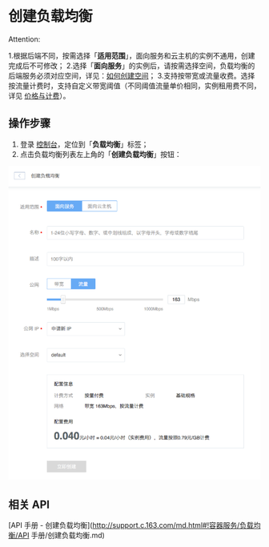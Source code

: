 # 创建负载均衡

<span>Attention:</span><div class="alertContent">1.根据后端不同，按需选择「**适用范围**」，面向服务和云主机的实例不通用，创建完成后不可修改；
2.选择「**面向服务**」的实例后，请按需选择空间，负载均衡的后端服务必须对应空间，详见：[如何创建空间](http://support.c.163.com/md.html#!容器服务/服务管理/使用指南/创建无状态服务.md)；
3.支持按带宽或流量收费。选择按流量计费时，支持自定义带宽阈值（不同阈值流量单价相同，实例租用费不同，详见 [价格与计费](http://support.c.163.com/md.html#!容器服务/负载均衡/购买指南/负载均衡价格与计费.md)）。</div>



## 操作步骤

1. 登录 [控制台](https://c.163.com/dashboard#/m/ingress/)，定位到「**负载均衡**」标签；
2. 点击负载均衡列表左上角的「**创建负载均衡**」按钮：

![](../image/创建负载均衡.png)

## 相关 API

[API 手册 - 创建负载均衡](http://support.c.163.com/md.html#!容器服务/负载均衡/API 手册/创建负载均衡.md)

